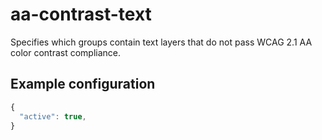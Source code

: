 # aa-contrast-text

Specifies which groups contain text layers that do not pass WCAG 2.1 AA color contrast compliance.

## Example configuration

```js
{
  "active": true,
}
```
